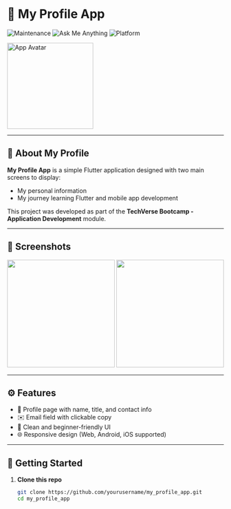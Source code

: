 # 🎯 My Profile App

![Maintenance](https://img.shields.io/badge/Maintenance-yes-brightgreen) 
![Ask Me Anything](https://img.shields.io/badge/Ask%20me-anything-1abc9c.svg)
![Platform](https://img.shields.io/badge/Platform-Android%20%7C%20iOS%20%7C%20Web-blue)

<img src="https://github.com/yourusername/my_profile_app/assets/avatar.png" width="200" alt="App Avatar" align="center" />

---

## 📌 About My Profile

**My Profile App** is a simple Flutter application designed with two main screens to display:

- My personal information
- My journey learning Flutter and mobile app development

This project was developed as part of the **TechVerse Bootcamp - Application Development** module.

---

## 📸 Screenshots

<p float="left">
  <img src="screenshots/screen1.png" width="250" />
  <img src="screenshots/screen2.png" width="250" />
</p>

---

## ⚙️ Features

- 🧑 Profile page with name, title, and contact info
- ✉️ Email field with clickable copy
- 🎨 Clean and beginner-friendly UI
- 🌐 Responsive design (Web, Android, iOS supported)

---

## 🚀 Getting Started

1. **Clone this repo**
   ```bash
   git clone https://github.com/yourusername/my_profile_app.git
   cd my_profile_app
